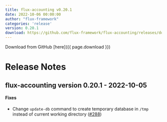 ```yaml
---
title: flux-accounting v0.20.1
date: 2022-10-06 00:00:00
author: "flux-framework"
categories: 'release'
version: 0.20.1
download: https://github.com/flux-framework/flux-accounting/releases/download/v0.20.1/flux-accounting-0.20.1.tar.gz
---
```


Download from GitHub [here]({{ page.download }})

# Release Notes

flux-accounting version 0.20.1 - 2022-10-05
-------------------------------------------

#### Fixes

* Change `update-db` command to create temporary database in `/tmp` instead
of current working directory ([#288](https://github.com/flux-framework/flux-accounting/issues/288))
